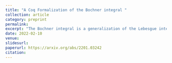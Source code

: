 ```yaml
---
title: "A Coq Formalization of the Bochner integral "
collection: article
category: preprint
permalink:
excerpt: "The Bochner integral is a generalization of the Lebesgue integral, for functions taking their values in a Banach space. Therefore, both its mathematical definition and its formalization in the Coq proof assistant are more challenging as we cannot rely on the properties of real numbers. Our contributions include an original formalization of simple functions, Bochner integrability defined by a dependent type, and the construction of the proof of the integrability of measurable functions under mild hypotheses (weak separability). Then, we define the Bochner integral and prove several theorems, including dominated convergence and the equivalence with an existing formalization of Lebesgue integral for nonnegative functions."
date: 2022-02-10
venue: 
slidesurl: 
paperurl: https://arxiv.org/abs/2201.03242
citation: 
---
```

